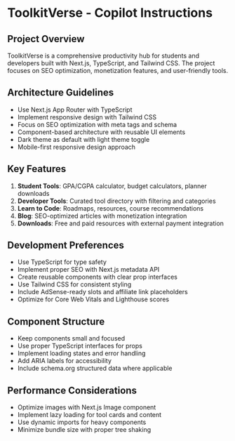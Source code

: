 # ToolkitVerse - Copilot Instructions

<!-- Use this file to provide workspace-specific custom instructions to Copilot. For more details, visit https://code.visualstudio.com/docs/copilot/copilot-customization#_use-a-githubcopilotinstructionsmd-file -->

## Project Overview
ToolkitVerse is a comprehensive productivity hub for students and developers built with Next.js, TypeScript, and Tailwind CSS. The project focuses on SEO optimization, monetization features, and user-friendly tools.

## Architecture Guidelines
- Use Next.js App Router with TypeScript
- Implement responsive design with Tailwind CSS
- Focus on SEO optimization with meta tags and schema
- Component-based architecture with reusable UI elements
- Dark theme as default with light theme toggle
- Mobile-first responsive design approach

## Key Features
1. **Student Tools**: GPA/CGPA calculator, budget calculators, planner downloads
2. **Developer Tools**: Curated tool directory with filtering and categories
3. **Learn to Code**: Roadmaps, resources, course recommendations
4. **Blog**: SEO-optimized articles with monetization integration
5. **Downloads**: Free and paid resources with external payment integration

## Development Preferences
- Use TypeScript for type safety
- Implement proper SEO with Next.js metadata API
- Create reusable components with clear prop interfaces
- Use Tailwind CSS for consistent styling
- Include AdSense-ready slots and affiliate link placeholders
- Optimize for Core Web Vitals and Lighthouse scores

## Component Structure
- Keep components small and focused
- Use proper TypeScript interfaces for props
- Implement loading states and error handling
- Add ARIA labels for accessibility
- Include schema.org structured data where applicable

## Performance Considerations
- Optimize images with Next.js Image component
- Implement lazy loading for tool cards and content
- Use dynamic imports for heavy components
- Minimize bundle size with proper tree shaking
